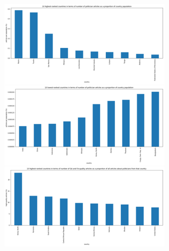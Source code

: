 ![Alt text](/analysis/viz1.png?raw=true "Visualization #1")
![Alt text](/analysis/viz2.png?raw=true "Visualization #2")
![Alt text](/analysis/viz3.png?raw=true "Visualization #3")